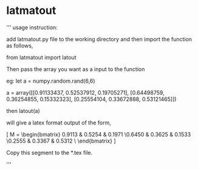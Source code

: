 # latmatout

'''
usage instruction:

add latmatout.py file to the working directory and then import the function as follows,

from latmatout import latout

Then pass the array you want as a input to the function 

eg: let a = numpy.random.rand(6,6)

a = array([[0.91133437, 0.52537912, 0.19705271],
       [0.64498759, 0.36254855, 0.15332323],
       [0.25554104, 0.33672888, 0.53121465]])

then latout(a)

will give a latex format output of the form,

\[
M =
\begin{bmatrix}
0.9113 & 0.5254 & 0.1971 \\0.6450 & 0.3625 & 0.1533 \\0.2555 & 0.3367 & 0.5312 \\
\end{bmatrix}
\]

Copy this segment to the *.tex file.

'''
